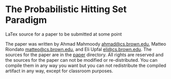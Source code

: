 # The Probabilistic Hitting Set Paradigm

LaTex source for a paper to be submitted at some point

The paper was written by Ahmad Mahmoody <ahmad@cs.brown.edu>, Matteo Riondato
<matteo@cs.brown.edu>, and Eli Upfal <eli@cs.brown.edu>. The sources for the
paper are in the [paper](./paper) directory. All rights are reserved and the
sources for the paper can not be modified or re-distributed. You can compile
them in any way you want but you can not redistribute the compiled artifact in
any way, except for classroom purposes.
